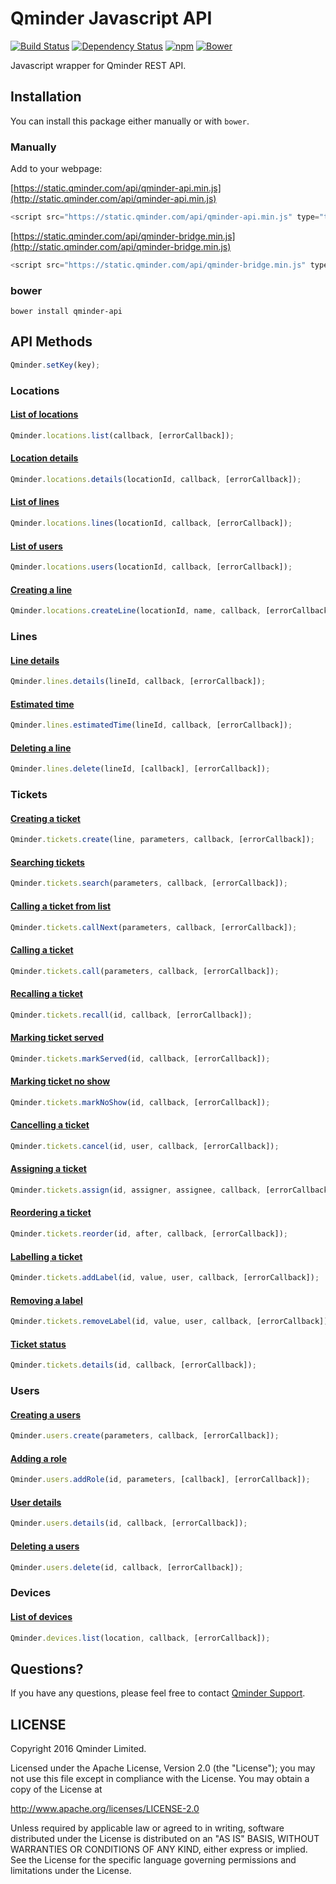 # Qminder Javascript API
[![Build Status](https://travis-ci.org/Qminder/javascript-api.svg?branch=master)](https://travis-ci.org/Qminder/javascript-api) [![Dependency Status](https://gemnasium.com/Qminder/qminder-api.svg)](https://gemnasium.com/Qminder/qminder-api)
[![npm](https://img.shields.io/npm/v/qminder-api.svg)](https://www.npmjs.com/package/qminder-api)
[![Bower](https://img.shields.io/bower/v/qminder-api.svg)](http://bower.io/search/?q=qminder-api)

Javascript wrapper for Qminder REST API.

## Installation

You can install this package either manually or with `bower`.

### Manually

Add to your webpage:

[https://static.qminder.com/api/qminder-api.min.js](http://static.qminder.com/api/qminder-api.min.js)
```js
<script src="https://static.qminder.com/api/qminder-api.min.js" type="text/javascript"></script>
```

[https://static.qminder.com/api/qminder-bridge.min.js](http://static.qminder.com/api/qminder-bridge.min.js)
```js
<script src="https://static.qminder.com/api/qminder-bridge.min.js" type="text/javascript"></script>
```

### bower

```shell
bower install qminder-api
```

## API Methods

```js
Qminder.setKey(key);
```

### Locations

#### [List of locations](http://www.qminderapp.com/docs/api/locations/#list)
```js
Qminder.locations.list(callback, [errorCallback]);
```

#### [Location details](http://www.qminderapp.com/docs/api/locations/#details)
```js
Qminder.locations.details(locationId, callback, [errorCallback]);
```

#### [List of lines](http://www.qminderapp.com/docs/api/locations/#lines)
```js
Qminder.locations.lines(locationId, callback, [errorCallback]);
```

#### [List of users](http://www.qminderapp.com/docs/api/locations/#users)
```js
Qminder.locations.users(locationId, callback, [errorCallback]);
```

#### [Creating a line](http://www.qminderapp.com/docs/api/locations/#newline)
```js
Qminder.locations.createLine(locationId, name, callback, [errorCallback]);
```

### Lines

#### [Line details](http://www.qminderapp.com/docs/api/lines/#details)
```js
Qminder.lines.details(lineId, callback, [errorCallback]);
```

#### [Estimated time](http://www.qminderapp.com/docs/api/lines/#estimated-time-of-service)
```js
Qminder.lines.estimatedTime(lineId, callback, [errorCallback]);
```

#### [Deleting a line](http://www.qminderapp.com/docs/api/lines/#deleting)
```js
Qminder.lines.delete(lineId, [callback], [errorCallback]);
```


### Tickets

#### [Creating a ticket](http://www.qminderapp.com/docs/api/tickets/#creating)
```js
Qminder.tickets.create(line, parameters, callback, [errorCallback]);
```

#### [Searching tickets](http://www.qminderapp.com/docs/api/tickets/#search)
```js
Qminder.tickets.search(parameters, callback, [errorCallback]);
```

#### [Calling a ticket from list](http://qminderapp.com/docs/api/tickets/#calling-from-list)
```js
Qminder.tickets.callNext(parameters, callback, [errorCallback]);
```

#### [Calling a ticket](http://www.qminderapp.com/docs/api/tickets/#calling)
```js
Qminder.tickets.call(parameters, callback, [errorCallback]);
```

#### [Recalling a ticket](http://qminderapp.com/docs/api/tickets/#recalling)
```js
Qminder.tickets.recall(id, callback, [errorCallback]);
```

#### [Marking ticket served](http://qminderapp.com/docs/api/tickets/#marking-served)
```js
Qminder.tickets.markServed(id, callback, [errorCallback]);
```

#### [Marking ticket no show](http://qminderapp.com/docs/api/tickets/#marking-noshow)
```js
Qminder.tickets.markNoShow(id, callback, [errorCallback]);
```

#### [Cancelling a ticket](http://qminderapp.com/docs/api/tickets/#cancelling)
```js
Qminder.tickets.cancel(id, user, callback, [errorCallback]);
```

#### [Assigning a ticket](http://qminderapp.com/docs/api/tickets/#assigning)
```js
Qminder.tickets.assign(id, assigner, assignee, callback, [errorCallback]);
```

#### [Reordering a ticket](http://qminderapp.com/docs/api/tickets/#reordering)
```js
Qminder.tickets.reorder(id, after, callback, [errorCallback]);
```

#### [Labelling a ticket](http://qminderapp.com/docs/api/tickets/#labelling)
```js
Qminder.tickets.addLabel(id, value, user, callback, [errorCallback]);
```

#### [Removing a label](http://qminderapp.com/docs/api/tickets/#removing-label)
```js
Qminder.tickets.removeLabel(id, value, user, callback, [errorCallback]);
```

#### [Ticket status](http://www.qminderapp.com/docs/api/tickets/#status)
```js
Qminder.tickets.details(id, callback, [errorCallback]);
```

### Users

#### [Creating a users](http://www.qminderapp.com/docs/api/users/#creating)
```js
Qminder.users.create(parameters, callback, [errorCallback]);
```

#### [Adding a role](http://www.qminderapp.com/docs/api/users/#adding-role)
```js
Qminder.users.addRole(id, parameters, [callback], [errorCallback]);
```

#### [User details](http://qminderapp.com/docs/api/users/#details)
```js
Qminder.users.details(id, callback, [errorCallback]);
```

#### [Deleting a users](http://qminderapp.com/docs/api/users/#deleting)
```js
Qminder.users.delete(id, callback, [errorCallback]);
```

### Devices

#### [List of devices](http://qminderapp.com/docs/api/devices/)
```js
Qminder.devices.list(location, callback, [errorCallback]);
```

## Questions?

If you have any questions, please feel free to contact
[Qminder Support](mailto:support@qminderapp.com).


## LICENSE

Copyright 2016 Qminder Limited.

Licensed under the Apache License, Version 2.0 (the "License");
you may not use this file except in compliance with the License.
You may obtain a copy of the License at

<http://www.apache.org/licenses/LICENSE-2.0>

Unless required by applicable law or agreed to in writing, software
distributed under the License is distributed on an "AS IS" BASIS,
WITHOUT WARRANTIES OR CONDITIONS OF ANY KIND, either express or implied.
See the License for the specific language governing permissions and
limitations under the License.
